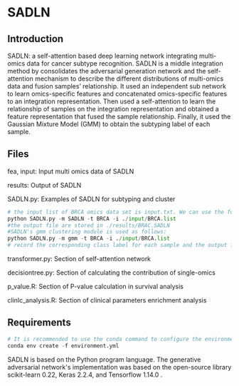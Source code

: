 # SADLN

## Introduction

 SADLN: a self-attention based deep learning network integrating multi-omics data for cancer subtype recognition. SADLN is a middle integration method by consolidates the adversarial generation network and the self-attention mechanism to describe the different distributions of multi-omics data and fusion samples’ relationship. It used an independent sub network to learn omics-specific features and concatenated omics-specific features to an integration representation. Then used a self-attention to learn the relationship of samples on the integration representation and obtained a feature representation that fused the sample relationship. Finally, it used the Gaussian Mixture Model (GMM) to obtain the subtyping label of each sample.

## Files

fea, input: Input multi omics data of SADLN

results: Output of SADLN

SADLN.py: Examples of SADLN for subtyping and cluster

~~~python
# the input list of BRCA omics data set is input.txt. We can use the following command to finish the subtyping process: 
python SADLN.py -m SADLN -t BRCA -i ./input/BRCA.list
#the output file are stored in ./results/BRAC.SADLN
#SADLN's gmm clustering module is used as follows:
python SADLN.py -m gmm -t BRCA -i ./input/BRCA.list
# record the corresponding class label for each sample and the output file is ./results/BRCA.SADLN
~~~

transformer.py: Section of self-attention network 

decisiontree.py: Section of calculating the contribution of single-omics

p_value.R: Section of P-value calculation  in survival analysis

clinlc_analysis.R: Section of clinical parameters enrichment analysis

## Requirements

~~~python
# It is recommended to use the conda command to configure the environment:
conda env create -f environment.yml
~~~

SADLN is based on the Python program language. The generative adversarial network's implementation was based on the open-source library scikit-learn 0.22, Keras 2.2.4, and Tensorflow 1.14.0 .

